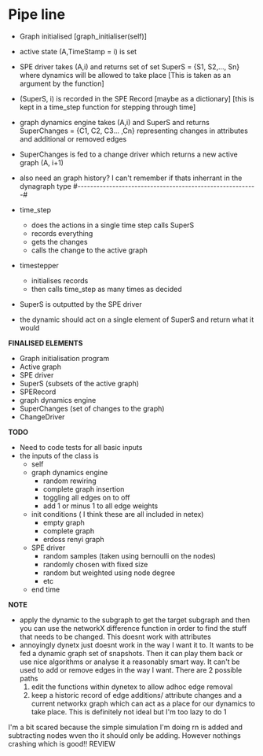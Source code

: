 
# Pipe line 

- Graph initialised  [graph_initialiser(self)]
- active state (A,TimeStamp = i) is set 
- SPE driver takes (A,i) and returns set of set SuperS = {S1, S2,..., Sn} where dynamics will be allowed to take place [This is taken as an argument by the function]
- (SuperS, i) is recorded in the SPE Record [maybe as a dictionary] [this is kept in a time_step function for stepping through time]
- graph dynamics engine takes (A,i) and SuperS and returns SuperChanges = {C1, C2, C3... ,Cn} representing changes in attributes and additional or removed edges 
- SuperChanges is fed to a change driver which returns a new active graph (A, i+1)
- also need an graph history? I can't remember if thats inherrant in the dynagraph type 
#---------------------------------------------------------#

- time_step 
    - does the actions in a single time step calls SuperS
    - records everything 
    - gets the changes
    - calls the change to the active graph 

- timestepper 
    - initialises records 
    - then calls time_step as many times as decided 

- SuperS is outputted by the SPE driver 
- the dynamic should act on a single element of SuperS and return what it would 

**FINALISED ELEMENTS** 
- Graph initialisation program 
- Active graph 
- SPE driver 
- SuperS (subsets of the active graph) 
- SPERecord 
- graph dynamics engine 
- SuperChanges (set of changes to the graph) 
- ChangeDriver 

**TODO** 

- Need to code tests for all basic inputs
- the inputs of the class is 
    - self 
    - graph dynamics engine 
        - random rewiring 
        - complete graph insertion 
        - toggling all edges on to off 
        - add 1 or minus 1 to all edge weights 
    - init conditions ( I think these are all included in netex)
        - empty graph 
        - complete graph 
        - erdoss renyi graph 
    - SPE driver 
        - random samples (taken using bernoulli on the nodes)
        - randomly chosen with fixed size 
        - random but weighted using node degree 
        - etc 
    - end time 

**NOTE** 

- apply the dynamic to the subgraph to get the target subgraph and then you can use the networkX difference function in order to find the stuff that needs to be changed. This doesnt work with attributes 
- annoyingly dynetx just doesnt work in the way I want it to. It wants to be fed a dynamic graph set of snapshots. Then it can play them back or use nice algorithms or analyse it a reasonably smart way. It can't be used to add or remove edges in the way I want. There are 2 possible paths 
    1. edit the functions within dynetex to allow adhoc edge removal 
    2. keep a historic record of edge additions/ attribute changes and a current networkx graph which can act as a place for our dynamics to take place. This is definitely not ideal but I'm too lazy to do 1 

I'm a bit scared because the simple simulation I'm doing rn is added and subtracting nodes wven tho it should only be adding. However nothings crashing which is good!! REVIEW 


